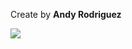 Create by **Andy Rodriguez**

<div>
    <a href="https://www.loom.com/share/4e789478056a446990bd649747dc409c">
    </a>
    <a href="https://www.loom.com/share/4e789478056a446990bd649747dc409c">
      <img style="max-width:300px;" src="https://cdn.loom.com/sessions/thumbnails/4e789478056a446990bd649747dc409c-49862222ae696cd8-full-play.gif">
    </a>
  </div>
